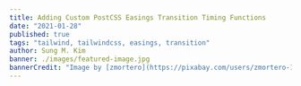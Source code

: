 ```yaml
---
title: Adding Custom PostCSS Easings Transition Timing Functions
date: "2021-01-28"
published: true
tags: "tailwind, tailwindcss, easings, transition"
author: Sung M. Kim
banner: ./images/featured-image.jpg
bannerCredit: "Image by [zmortero](https://pixabay.com/users/zmortero-1348534/?utm_source=link-attribution&utm_medium=referral&utm_campaign=image&utm_content=912247) from [Pixabay](https://pixabay.com/?utm_source=link-attribution&utm_medium=referral&utm_campaign=image&utm_content=912247)"
---
```

